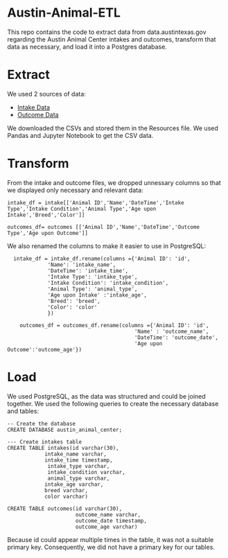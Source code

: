 # Austin-Animal-ETL
This repo contains the code to extract data from data.austintexas.gov regarding the Austin Animal Center intakes and outcomes, transform that data as necessary, and load it into a Postgres database. 

# Extract 
We used 2 sources of data:
<ul>
  <li><a href="https://data.austintexas.gov/Health-and-Community-Services/Austin-Animal-Center-Intakes/wter-evkm">Intake Data</a></li>
  <li><a href="https://data.austintexas.gov/Health-and-Community-Services/Austin-Animal-Center-Outcomes/9t4d-g238">Outcome Data</a></li>
</ul>

We downloaded the CSVs and stored them in the Resources file. We used Pandas and Jupyter Notebook to get the CSV data. 

# Transform
From the intake and outcome files, we dropped unnessary columns so that we displayed only necessary and relevant data:

```
intake_df = intake[['Animal ID','Name','DateTime','Intake Type','Intake Condition','Animal Type','Age upon Intake','Breed','Color']]
```
  
```
outcomes_df= outcomes [['Animal ID','Name','DateTime','Outcome Type','Age upon Outcome']]
```
  
We also renamed the columns to make it easier to use in PostgreSQL:

```
  intake_df = intake_df.rename(columns ={'Animal ID': 'id',
             'Name': 'intake_name',
             'DateTime': 'intake_time',
             'Intake Type': 'intake_type',
             'Intake Condition': 'intake_condition',
             'Animal Type': 'animal_type',
             'Age upon Intake' :'intake_age',
             'Breed': 'breed',
             'Color': 'color'
             })
  ```
  
```
    outcomes_df = outcomes_df.rename(columns ={'Animal ID': 'id',
                                         'Name' : 'outcome_name',
                                         'DateTime': 'outcome_date',
                                         'Age upon Outcome':'outcome_age'})
 ```
 
 # Load
 We used PostgreSQL, as the data was structured and could be joined together. We used the following queries to create the necessary database and tables:
 
 ```
 -- Create the database
 CREATE DATABASE austin_animal_center;
 
 --- Create intakes table
 CREATE TABLE intakes(id varchar(30),
             intake_name varchar,
             intake_time timestamp,
              intake_type varchar,
              intake_condition varchar,
              animal_type varchar,
             intake_age varchar,
             breed varchar,
             color varchar)
			 
CREATE TABLE outcomes(id varchar(30),
                       outcome_name varchar,
                       outcome_date timestamp,
                       outcome_age varchar)
 
 ```
Because id could appear multiple times in the table, it was not a suitable primary key. Consequently, we did not have a primary key for our tables. 
 
